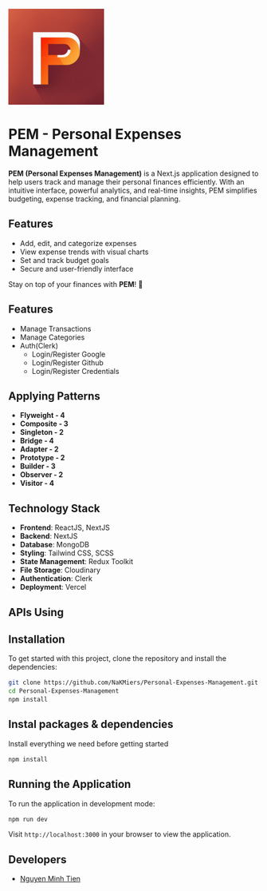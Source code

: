 ![Logo](./public/android-chrome-192x192.png)

# PEM - Personal Expenses Management

**PEM (Personal Expenses Management)** is a Next.js application designed to help users track and manage their personal finances efficiently. With an intuitive interface, powerful analytics, and real-time insights, PEM simplifies budgeting, expense tracking, and financial planning.

## Features

- Add, edit, and categorize expenses
- View expense trends with visual charts
- Set and track budget goals
- Secure and user-friendly interface

Stay on top of your finances with **PEM**! 🚀

## Features

- Manage Transactions
- Manage Categories
- Auth(Clerk)
  - Login/Register Google
  - Login/Register Github
  - Login/Register Credentials

## Applying Patterns

- **Flyweight - 4**
- **Composite - 3**
- **Singleton - 2**
- **Bridge - 4**
- **Adapter - 2**
- **Prototype - 2**
- **Builder - 3**
- **Observer - 2**
- **Visitor - 4**

## Technology Stack

- **Frontend**: ReactJS, NextJS
- **Backend**: NextJS
- **Database**: MongoDB
- **Styling**: Tailwind CSS, SCSS
- **State Management**: Redux Toolkit
- **File Storage**: Cloudinary
- **Authentication**: Clerk
- **Deployment**: Vercel

## APIs Using

## Installation

To get started with this project, clone the repository and install the dependencies:

```bash
git clone https://github.com/NaKMiers/Personal-Expenses-Management.git
cd Personal-Expenses-Management
npm install
```

## Instal packages & dependencies

Install everything we need before getting started

```bash
npm install
```

## Running the Application

To run the application in development mode:

```bash
npm run dev
```

Visit `http://localhost:3000` in your browser to view the application.

## Developers
- [Nguyen Minh Tien](https://github.com/Mtiennnn)
